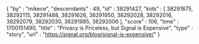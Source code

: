 {
  "by" : "mikece",
  "descendants" : 49,
  "id" : 38291427,
  "kids" : [ 38291875, 38292115, 38291488, 38291626, 38291950, 38292028, 38292016, 38292079, 38292030, 38291985, 38292006 ],
  "score" : 106,
  "time" : 1700151490,
  "title" : "Privacy is Priceless, but Signal is Expensive",
  "type" : "story",
  "url" : "https://signal.org/blog/signal-is-expensive/"
}

